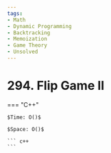 ```yaml
---
tags:
- Math
- Dynamic Programming
- Backtracking
- Memoization
- Game Theory
- Unsolved
---
```



# 294. Flip Game II

=== "C++"

    $Time: O()$

    $Space: O()$

    ``` c++
    ```